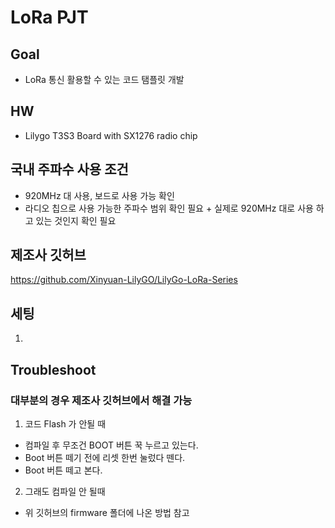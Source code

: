 # LoRa PJT
## Goal
- LoRa 통신 활용할 수 있는 코드 탬플릿 개발

## HW
- Lilygo T3S3 Board with SX1276 radio chip

## 국내 주파수 사용 조건
- 920MHz 대 사용, 보드로 사용 가능 확인
- 라디오 칩으로 사용 가능한 주파수 범위 확인 필요 + 실제로 920MHz 대로 사용 하고 있는 것인지 확인 필요

## 제조사 깃허브
<https://github.com/Xinyuan-LilyGO/LilyGo-LoRa-Series>

## 세팅
1. 

## Troubleshoot
### 대부분의 경우 제조사 깃허브에서 해결 가능


1. 코드 Flash 가 안될 때
- 컴파일 후 무조건 BOOT 버튼 꾹 누르고 있는다. 
- Boot 버튼 떼기 전에 리셋 한번 눌렀다 뗀다.
- Boot 버튼 떼고 본다.

2. 그래도 컴파일 안 될때
- 위 깃허브의 firmware 폴더에 나온 방법 참고
